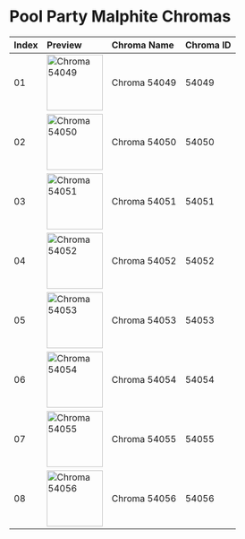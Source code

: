 # Pool Party Malphite Chromas

| Index | Preview | Chroma Name | Chroma ID |
|:---|:---|:---|:---|
| 01 | <img src='https://raw.communitydragon.org/latest/plugins/rcp-be-lol-game-data/global/default/v1/champion-chroma-images/54/54049.png' alt='Chroma 54049' width='100'> | Chroma 54049 | 54049 |
| 02 | <img src='https://raw.communitydragon.org/latest/plugins/rcp-be-lol-game-data/global/default/v1/champion-chroma-images/54/54050.png' alt='Chroma 54050' width='100'> | Chroma 54050 | 54050 |
| 03 | <img src='https://raw.communitydragon.org/latest/plugins/rcp-be-lol-game-data/global/default/v1/champion-chroma-images/54/54051.png' alt='Chroma 54051' width='100'> | Chroma 54051 | 54051 |
| 04 | <img src='https://raw.communitydragon.org/latest/plugins/rcp-be-lol-game-data/global/default/v1/champion-chroma-images/54/54052.png' alt='Chroma 54052' width='100'> | Chroma 54052 | 54052 |
| 05 | <img src='https://raw.communitydragon.org/latest/plugins/rcp-be-lol-game-data/global/default/v1/champion-chroma-images/54/54053.png' alt='Chroma 54053' width='100'> | Chroma 54053 | 54053 |
| 06 | <img src='https://raw.communitydragon.org/latest/plugins/rcp-be-lol-game-data/global/default/v1/champion-chroma-images/54/54054.png' alt='Chroma 54054' width='100'> | Chroma 54054 | 54054 |
| 07 | <img src='https://raw.communitydragon.org/latest/plugins/rcp-be-lol-game-data/global/default/v1/champion-chroma-images/54/54055.png' alt='Chroma 54055' width='100'> | Chroma 54055 | 54055 |
| 08 | <img src='https://raw.communitydragon.org/latest/plugins/rcp-be-lol-game-data/global/default/v1/champion-chroma-images/54/54056.png' alt='Chroma 54056' width='100'> | Chroma 54056 | 54056 |
